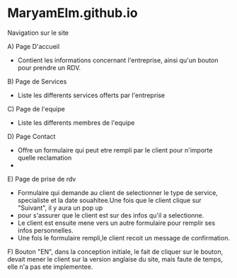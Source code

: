 # MaryamElm.github.io

Navigation sur le site

A) Page D'accueil
   - Contient les informations concernant l'entreprise, ainsi qu'un bouton pour prendre un RDV.
   
B) Page de Services
   - Liste les differents services offerts par l'entreprise
  
C) Page de l'equipe
   - Liste les differents membres de l'equipe
   
D) Page Contact
   - Offre un formulaire qui peut etre rempli par le client pour n'importe quelle reclamation
   -
E) Page de prise de rdv
   - Formulaire qui demande au client de selectionner le type de service, specialiste et la date souahitee.Une fois que le client clique sur "Suivant", il y aura un pop up 
   - pour s'assurer que le client est sur des infos qu'il a selectionne.
   - Le client est ensuite mene vers un autre formulaire pour remplir ses infos personnelles.
   - Une fois le formulaire rempli,le client recoit un message de confirmation.


 F) Bouton "EN", dans la conception initiale, le  fait de cliquer sur le bouton, devait mener le client sur la version anglaise du site, mais
 faute de temps, elle n'a pas ete implementee.
